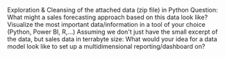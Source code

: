 Exploration & Cleansing of the attached data (zip file) in Python
Question: What might a sales forecasting approach based on this data look like?
Visualize the most important data/information in a tool of your choice (Python, Power BI, R,...)
Assuming we don't just have the small excerpt of the data, but sales data in terrabyte size: What would your idea for a data model look like to set up a multidimensional reporting/dashboard on?
